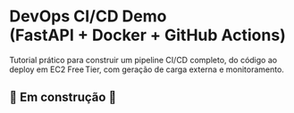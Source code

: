 # DevOps CI/CD Demo (FastAPI + Docker + GitHub Actions)

Tutorial prático para construir um pipeline CI/CD completo, do código ao deploy em EC2 Free Tier, com geração de carga externa e monitoramento.

##  🚧 Em construção 🚧

